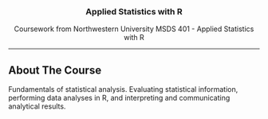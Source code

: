 <!-- HEADER -->
<br />
<p align="center">
  <h3 align="center">Applied Statistics with R</h3>
  <p align="center">
     Coursework from Northwestern University MSDS 401 - Applied Statistics with R
</p>


---
<!-- ABOUT THE Course -->
## About The Course
Fundamentals of statistical analysis. Evaluating statistical information, performing data analyses in R, and interpreting and communicating analytical results.
